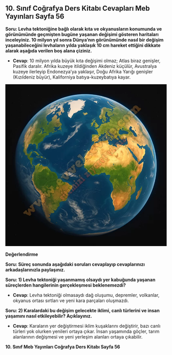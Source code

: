 ## 10. Sınıf Coğrafya Ders Kitabı Cevapları Meb Yayınları Sayfa 56

**Soru: Levha tektoniğine bağlı olarak kıta ve okyanusların konumunda ve görünümünde geçmişten bugüne yaşanan değişimi gösteren haritaları inceleyiniz. 10 milyon yıl sonra Dünya’nın görünümünde nasıl bir değişim yaşanabileceğini levhaların yılda yaklaşık 10 cm hareket ettiğini dikkate alarak aşağıda verilen boş alana çiziniz.**

* **Cevap**: 10 milyon yılda büyük kıta değişimi olmaz; Atlas biraz genişler, Pasifik daralır. Afrika kuzeye itildiğinden Akdeniz küçülür, Avustralya kuzeye ilerleyip Endonezya’ya yaklaşır, Doğu Afrika Yarığı genişler (Kızıldeniz büyür), Kaliforniya batıya-kuzeybatıya kayar.

![](./image1.webp)

**Değerlendirme**

**Soru: Süreç sonunda aşağıdaki soruları cevaplayıp cevaplarınızı arkadaşlarınızla paylaşınız.**

**Soru: 1) Levha tektoniği yaşanmamış olsaydı yer kabuğunda yaşanan süreçlerden hangilerinin gerçekleşmesi beklenemezdi?**

* **Cevap**: Levha tektoniği olmasaydı dağ oluşumu, depremler, volkanlar, okyanus ortası sırtları ve yeni kara parçaları oluşmazdı.

**Soru: 2) Karalardaki bu değişim gelecekte iklimi, canlı türlerini ve insan yaşamını nasıl etkileyebilir? Açıklayınız.**

* **Cevap**: Karaların yer değiştirmesi iklim kuşaklarını değiştirir, bazı canlı türleri yok olurken yenileri ortaya çıkar. İnsan yaşamında göçler, tarım alanlarının değişmesi ve yeni yerleşim alanları ortaya çıkabilir.

**10. Sınıf Meb Yayınları Coğrafya Ders Kitabı Sayfa 56**